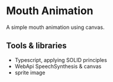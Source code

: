 # Mouth Animation
A simple mouth animation using canvas.
## Tools & libraries
- Typescript, applying SOLID principles
- WebApi SpeechSynthesis & canvas
- sprite image